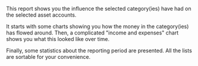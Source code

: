 This report shows you the influence the selected category(ies) have had on the selected asset accounts.

It starts with some charts showing you how the money in the category(ies) has flowed around. Then, a complicated "income and expenses" chart shows you what this looked like over time.

Finally, some statistics about the reporting period are presented. All the lists are sortable for your convenience.